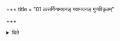 +++
title = "01 उत्सर्गिणामयनङ् गवामयनङ् गुणविकृतम्"

+++

<details><summary>थिते</summary>

उत्सर्गिणामयनं गवामयनं गुणविकृतम् १
</details>
